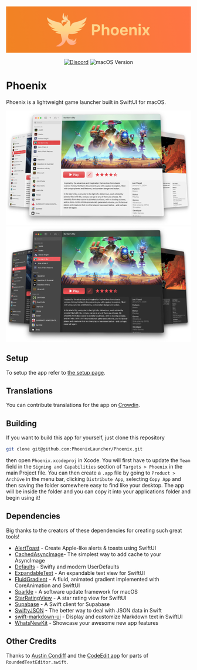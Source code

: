 ![Phoenix's Banner](/Images/branding/phoenix-banner-wide-small.png) 

<div align="center">

[![Discord](https://img.shields.io/discord/1059670439917527140?style=for-the-badge&logo=discord)](https://discord.gg/S5Kje5WQ4R)
![macOS Version](https://img.shields.io/badge/macos-13%2B-brightgreen?style=for-the-badge)

</div>

# Phoenix

Phoenix is a lightweight game launcher built in SwiftUI for macOS.

![Screenshot of Phoenix in light mode](/Images/screenshots/phoenix-light-triple-compressed.webp#gh-light-mode-only)
![Screenshot of Phoenix in dark mode](/Images/screenshots/phoenix-dark-triple-compressed.webp#gh-dark-mode-only)

## Setup

To setup the app refer to
[the setup page](https://github.com/phoenixlauncher/phoenix/wiki/1.-Setup).

## Translations

You can contribute translations for the app on [Crowdin](https://crowdin.com/project/phoenixlauncher).

## Building

If you want to build this app for yourself, just clone this repository

```bash
git clone git@github.com:PhoenixLauncher/Phoenix.git
```

then open `Phoenix.xcodeproj` in Xcode. You will first have to update the `Team`
field in the `Signing and Capabilities` section of `Targets > Phoenix` in the
main Project file. You can then create a `.app` file by going to
`Product > Archive` in the menu bar, clicking `Distribute App`, selecting
`Copy App` and then saving the folder somewhere easy to find like your desktop.
The app will be inside the folder and you can copy it into your applications
folder and begin using it!

## Dependencies

Big thanks to the creators of these dependencies for creating such great tools!

- [AlertToast](https://github.com/elai950/AlertToast) - Create Apple-like alerts & toasts using SwiftUI
- [CachedAsyncImage](https://github.com/lorenzofiamingo/swiftui-cached-async-image)- The simplest way to add cache to your AsyncImage
- [Defaults](https://github.com/sindresorhus/Defaults) - Swifty and modern UserDefaults
- [ExpandableText](https://github.com/jxhug/ExpandableText) - An expandable text view for SwiftUI
- [FluidGradient](https://github.com/Cindori/FluidGradient) - A fluid, animated gradient implemented with CoreAnimation and SwiftUI
- [Sparkle](https://github.com/sparkle-project/Sparkle) - A software update framework for macOS
- [StarRatingView](https://github.com/magickworx/StarRatingViewSwiftUI) - A star rating view for SwiftUI
- [Supabase](https://github.com/supabase-community/supabase-swift) - A Swift client for Supabase
- [SwiftyJSON](https://github.com/SwiftyJSON/SwiftyJSON) - The better way to deal with JSON data in Swift
- [swift-markdown-ui](https://github.com/gonzalezreal/swift-markdown-ui) - Display and customize Markdown text in SwiftUI
- [WhatsNewKit](https://github.com/SvenTiigi/WhatsNewKit) - Showcase your awesome new app features 

## Other Credits

Thanks to [Austin Condiff](https://twitter.com/austincondiff) and the [CodeEdit app](https://codeedit.app) for parts of `RoundedTextEditor.swift`.
